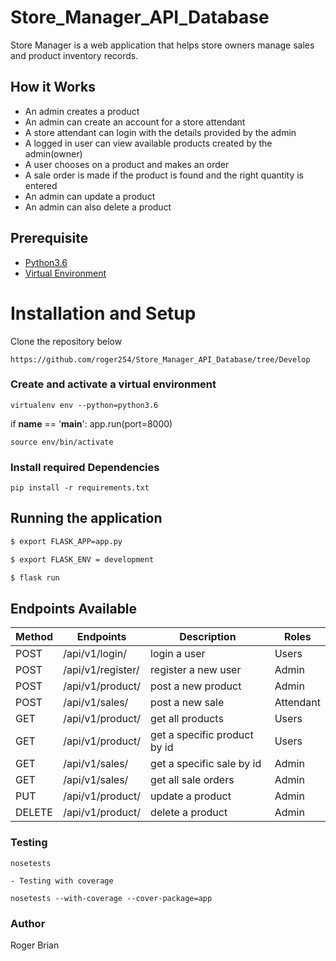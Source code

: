 #  Store_Manager_API_Database

Store Manager is a web application that helps store owners manage sales and product inventory records.

## How it Works

- An admin creates a product
- An admin can create an account for a store attendant 
- A store attendant can login with the details provided by the admin
- A logged in user can view available products created by the admin(owner)
- A user chooses on a product and makes an order
- A sale order is made if the product is found and the right quantity is entered
- An admin can update a product
- An admin can also delete a product

## Prerequisite

- [Python3.6](https://www.python.org/downloads/release/python-365/)
- [Virtual Environment](https://virtualenv.pypa.io/en/stable/installation/)

# Installation and Setup

Clone the repository below

```
https://github.com/roger254/Store_Manager_API_Database/tree/Develop
```

### Create and activate a virtual environment

    virtualenv env --python=python3.6


if __name__ == '__main__':
    app.run(port=8000)


    source env/bin/activate

### Install required Dependencies

    pip install -r requirements.txt

## Running the application

```bash
$ export FLASK_APP=app.py

$ export FLASK_ENV = development

$ flask run
```

## Endpoints Available

| Method |     Endpoints                   | Description                           | Roles         |
| ------ | ------------------------------- | ------------------------------------- | ------------  |
| POST   | /api/v1/login/                  | login a user                          | Users         |
| POST   | /api/v1/register/               | register a new user                   | Admin         |
| POST   | /api/v1/product/                | post a new product                    | Admin         |
| POST   | /api/v1/sales/                  | post a new sale                       | Attendant     |
| GET    | /api/v1/product/                | get all products                      | Users         |
| GET    | /api/v1/product/<id>            | get a specific product by id          | Users         |
| GET    | /api/v1/sales/<id>              | get a specific sale by id             | Admin         |
| GET    | /api/v1/sales/                  | get all sale orders                   | Admin         |
| PUT    | /api/v1/product/                | update a product                      | Admin         |
| DELETE | /api/v1/product/                | delete a product                      | Admin         |

### Testing

    nosetests

    - Testing with coverage

    nosetests --with-coverage --cover-package=app

### Author

Roger Brian
